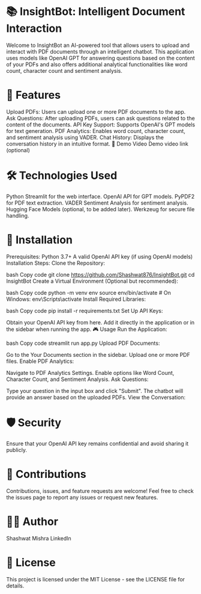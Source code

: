 # 📚 InsightBot: Intelligent Document Interaction

Welcome to InsightBot an AI-powered tool that allows users to upload and interact with PDF documents through an intelligent chatbot. This application uses models like OpenAI GPT for answering questions based on the content of your PDFs and also offers additional analytical functionalities like word count, character count and sentiment analysis.

# 🚀 Features

Upload PDFs: Users can upload one or more PDF documents to the app.
Ask Questions: After uploading PDFs, users can ask questions related to the content of the documents.
API Key Support: Supports OpenAI's GPT models for text generation.
PDF Analytics: Enables word count, character count, and sentiment analysis using VADER.
Chat History: Displays the conversation history in an intuitive format.
📂 Demo Video
Demo video link (optional)

# 🛠️ Technologies Used

Python
Streamlit for the web interface.
OpenAI API for GPT models.
PyPDF2 for PDF text extraction.
VADER Sentiment Analysis for sentiment analysis.
Hugging Face Models (optional, to be added later).
Werkzeug for secure file handling.

# 📝 Installation
Prerequisites:
Python 3.7+
A valid OpenAI API key (if using OpenAI models)
Installation Steps:
Clone the Repository:

bash
Copy code
git clone https://github.com/Shashwat876/InsightBot.git
cd InsightBot
Create a Virtual Environment (Optional but recommended):

bash
Copy code
python -m venv env
source env/bin/activate    # On Windows: env\Scripts\activate
Install Required Libraries:

bash
Copy code
pip install -r requirements.txt
Set Up API Keys:

Obtain your OpenAI API key from here.
Add it directly in the application or in the sidebar when running the app.
🎮 Usage
Run the Application:

bash
Copy code
streamlit run app.py
Upload PDF Documents:

Go to the Your Documents section in the sidebar.
Upload one or more PDF files.
Enable PDF Analytics:

Navigate to PDF Analytics Settings.
Enable options like Word Count, Character Count, and Sentiment Analysis.
Ask Questions:

Type your question in the input box and click "Submit".
The chatbot will provide an answer based on the uploaded PDFs.
View the Conversation:


# 🛡️ Security
Ensure that your OpenAI API key remains confidential and avoid sharing it publicly.

# 🤝 Contributions
Contributions, issues, and feature requests are welcome! Feel free to check the issues page to report any issues or request new features.

# 🧑‍💻 Author
Shashwat Mishra
LinkedIn

# 📜 License
This project is licensed under the MIT License - see the LICENSE file for details.

